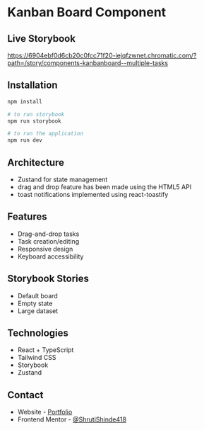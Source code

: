 # Kanban Board Component

## Live Storybook

https://6904ebf0d6cb20c0fcc71f20-iejqfzwnet.chromatic.com/?path=/story/components-kanbanboard--multiple-tasks

## Installation

```bash 
npm install 

# to run storybook
npm run storybook 

# to run the application
npm run dev
```

## Architecture

- Zustand for state management
- drag and drop feature has been made using the HTML5 API
- toast notifications implemented using react-toastify

## Features

- Drag-and-drop tasks
- Task creation/editing
- Responsive design
- Keyboard accessibility

## Storybook Stories

- Default board
- Empty state
- Large dataset

## Technologies

- React + TypeScript
- Tailwind CSS
- Storybook
- Zustand

## Contact

- Website - [Portfolio](https://portfolio-devchallenges-henna.vercel.app/)
- Frontend Mentor - [@ShrutiShinde418](https://www.frontendmentor.io/profile/ShrutiShinde418)
